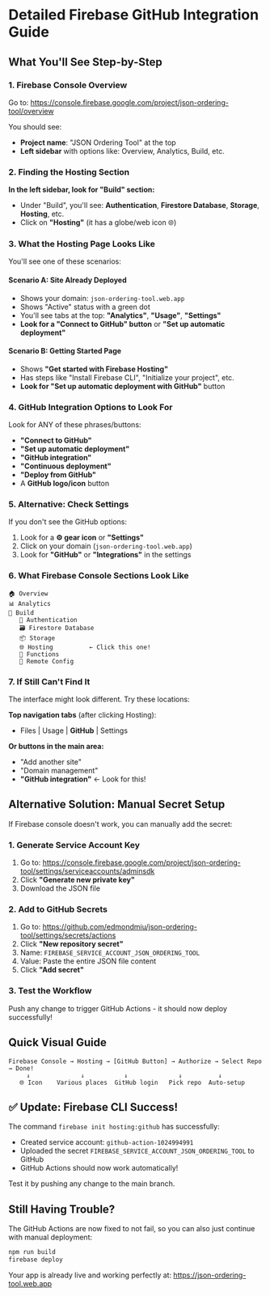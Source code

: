 # Detailed Firebase GitHub Integration Guide

## What You'll See Step-by-Step

### 1. Firebase Console Overview
Go to: https://console.firebase.google.com/project/json-ordering-tool/overview

You should see:
- **Project name**: "JSON Ordering Tool" at the top
- **Left sidebar** with options like: Overview, Analytics, Build, etc.

### 2. Finding the Hosting Section

**In the left sidebar, look for "Build" section:**
- Under "Build", you'll see: **Authentication**, **Firestore Database**, **Storage**, **Hosting**, etc.
- Click on **"Hosting"** (it has a globe/web icon 🌐)

### 3. What the Hosting Page Looks Like

You'll see one of these scenarios:

#### Scenario A: Site Already Deployed
- Shows your domain: `json-ordering-tool.web.app`
- Shows "Active" status with a green dot
- You'll see tabs at the top: **"Analytics"**, **"Usage"**, **"Settings"**
- **Look for a "Connect to GitHub" button** or **"Set up automatic deployment"**

#### Scenario B: Getting Started Page
- Shows **"Get started with Firebase Hosting"**
- Has steps like "Install Firebase CLI", "Initialize your project", etc.
- **Look for "Set up automatic deployment with GitHub"** button

### 4. GitHub Integration Options to Look For

Look for ANY of these phrases/buttons:
- **"Connect to GitHub"**
- **"Set up automatic deployment"** 
- **"GitHub integration"**
- **"Continuous deployment"**
- **"Deploy from GitHub"**
- A **GitHub logo/icon** button

### 5. Alternative: Check Settings

If you don't see the GitHub options:
1. Look for a **⚙️ gear icon** or **"Settings"** 
2. Click on your domain (`json-ordering-tool.web.app`)
3. Look for **"GitHub"** or **"Integrations"** in the settings

### 6. What Firebase Console Sections Look Like

```
🏠 Overview
📊 Analytics  
🔧 Build
   👤 Authentication
   🗃️ Firestore Database
   📦 Storage
   🌐 Hosting          ← Click this one!
   🔧 Functions
   📱 Remote Config
```

### 7. If Still Can't Find It

The interface might look different. Try these locations:

**Top navigation tabs** (after clicking Hosting):
- Files | Usage | **GitHub** | Settings

**Or buttons in the main area:**
- "Add another site"
- "Domain management" 
- **"GitHub integration"** ← Look for this!

## Alternative Solution: Manual Secret Setup

If Firebase console doesn't work, you can manually add the secret:

### 1. Generate Service Account Key
1. Go to: https://console.firebase.google.com/project/json-ordering-tool/settings/serviceaccounts/adminsdk
2. Click **"Generate new private key"**
3. Download the JSON file

### 2. Add to GitHub Secrets
1. Go to: https://github.com/edmondmiu/json-ordering-tool/settings/secrets/actions
2. Click **"New repository secret"**
3. Name: `FIREBASE_SERVICE_ACCOUNT_JSON_ORDERING_TOOL`
4. Value: Paste the entire JSON file content
5. Click **"Add secret"**

### 3. Test the Workflow
Push any change to trigger GitHub Actions - it should now deploy successfully!

## Quick Visual Guide

```
Firebase Console → Hosting → [GitHub Button] → Authorize → Select Repo → Done!
     ↓              ↓           ↓              ↓          ↓
   🌐 Icon    Various places  GitHub login   Pick repo  Auto-setup
```

## ✅ Update: Firebase CLI Success!

The command `firebase init hosting:github` has successfully:
- Created service account: `github-action-1024994991`
- Uploaded the secret `FIREBASE_SERVICE_ACCOUNT_JSON_ORDERING_TOOL` to GitHub
- GitHub Actions should now work automatically!

Test it by pushing any change to the main branch.

## Still Having Trouble?

The GitHub Actions are now fixed to not fail, so you can also just continue with manual deployment:
```bash
npm run build
firebase deploy
```

Your app is already live and working perfectly at: https://json-ordering-tool.web.app